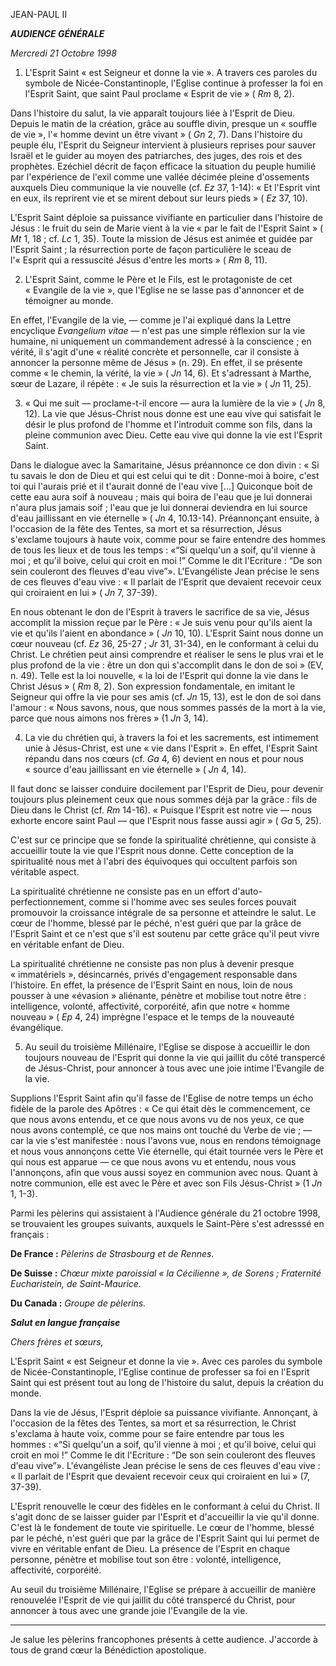 JEAN-PAUL II

***AUDIENCE GÉNÉRALE***

*Mercredi 21 Octobre 1998*

1. L'Esprit Saint « est Seigneur et donne la vie ». A travers ces paroles du symbole de Nicée-Constantinople, l'Eglise continue à professer la foi en l'Esprit Saint, que saint Paul proclame « Esprit de vie » ( *Rm* 8, 2).

Dans l'histoire du salut, la vie apparaît toujours liée à l'Esprit de Dieu. Depuis le matin de la création, grâce au souffle divin, presque un « souffle de vie », l'« homme devint un être vivant » ( *Gn* 2, 7). Dans l'histoire du peuple élu, l'Esprit du Seigneur intervient à plusieurs reprises pour sauver Israël et le guider au moyen des patriarches, des juges, des rois et des prophètes. Ezéchiel décrit de façon efficace la situation du peuple humilié par l'expérience de l'exil comme une vallée décimée pleine d'ossements auxquels Dieu communique la vie nouvelle (cf. *Ez* 37, 1-14): « Et l'Esprit vint en eux, ils reprirent vie et se mirent debout sur leurs pieds » ( *Ez* 37, 10).

L'Esprit Saint déploie sa puissance vivifiante en particulier dans l'histoire de Jésus : le fruit du sein de Marie vient à la vie « par le fait de l'Esprit Saint » ( *Mt* 1, 18 ; cf. *Lc* 1, 35). Toute la mission de Jésus est animée et guidée par l'Esprit Saint ; la résurrection porte de façon particulière le sceau de l'« Esprit qui a ressuscité Jésus d'entre les morts » ( *Rm* 8, 11).

2. L'Esprit Saint, comme le Père et le Fils, est le protagoniste de cet « Evangile de la vie », que l'Eglise ne se lasse pas d'annoncer et de témoigner au monde.

En effet, l'Evangile de la vie, — comme je l'ai expliqué dans la Lettre encyclique *Evangelium vitae* — n'est pas une simple réflexion sur la vie humaine, ni uniquement un commandement adressé à la conscience ; en vérité, il s'agit d'une « réalité concrète et personnelle, car il consiste à annoncer la personne même de Jésus » (n. 29). En effet, il se présente comme « le chemin, la vérité, la vie » ( *Jn* 14, 6). Et s'adressant à Marthe, sœur de Lazare, il répète : « Je suis la résurrection et la vie » ( *Jn* 11, 25).

3. « Qui me suit — proclame-t-il encore — aura la lumière de la vie » ( *Jn* 8, 12). La vie que Jésus-Christ nous donne est une eau vive qui satisfait le désir le plus profond de l'homme et l'introduit comme son fils, dans la pleine communion avec Dieu. Cette eau vive qui donne la vie est l'Esprit Saint.

Dans le dialogue avec la Samaritaine, Jésus préannonce ce don divin : « Si tu savais le don de Dieu et qui est celui qui te dit : Donne-moi à boire, c'est toi qui l'aurais prié et il t'aurait donné de l'eau vive [...] Quiconque boit de cette eau aura soif à nouveau ; mais qui boira de l'eau que je lui donnerai n'aura plus jamais soif ; l'eau que je lui donnerai deviendra en lui source d'eau jaillissant en vie éternelle » ( *Jn* 4, 10.13-14). Préannonçant ensuite, à l'occasion de la fête des Tentes, sa mort et sa résurrection, Jésus s'exclame toujours à haute voix, comme pour se faire entendre des hommes de tous les lieux et de tous les temps : «“Si quelqu'un a soif, qu'il vienne à moi ; et qu'il boive, celui qui croit en moi !” Comme le dit l'Ecriture : “De son sein couleront des fleuves d'eau vive”». L'Evangéliste Jean précise le sens de ces fleuves d'eau vive : « Il parlait de l'Esprit que devaient recevoir ceux qui croiraient en lui » ( *Jn* 7, 37-39).

En nous obtenant le don de l'Esprit à travers le sacrifice de sa vie, Jésus accomplit la mission reçue par le Père : « Je suis venu pour qu'ils aient la vie et qu'ils l'aient en abondance » ( *Jn* 10, 10). L'Esprit Saint nous donne un cœur nouveau (cf. *Ez* 36, 25-27 ; *Jr* 31, 31-34), en le conformant à celui du Christ. Le chrétien peut ainsi comprendre et réaliser le sens le plus vrai et le plus profond de la vie : être un don qui s'accomplit dans le don de soi » (EV, n. 49). Telle est la loi nouvelle, « la loi de l'Esprit qui donne la vie dans le Christ Jésus » ( *Rm* 8, 2). Son expression fondamentale, en imitant le Seigneur qui offre la vie pour ses amis (cf. *Jn* 15, 13), est le don de soi dans l'amour : « Nous savons, nous, que nous sommes passés de la mort à la vie, parce que nous aimons nos frères » (1 *Jn* 3, 14).

4. La vie du chrétien qui, à travers la foi et les sacrements, est intimement unie à Jésus-Christ, est une « vie dans l'Esprit ». En effet, l'Esprit Saint répandu dans nos cœurs (cf. *Ga* 4, 6) devient en nous et pour nous « source d'eau jaillissant en vie éternelle » ( *Jn* 4, 14).

Il faut donc se laisser conduire docilement par l'Esprit de Dieu, pour devenir toujours plus pleinement ceux que nous sommes déjà par la grâce : fils de Dieu dans le Christ (cf. *Rm* 14-16). « Puisque l'Esprit est notre vie — nous exhorte encore saint Paul — que l'Esprit nous fasse aussi agir » ( *Ga* 5, 25).

C'est sur ce principe que se fonde la spiritualité chrétienne, qui consiste à accueillir toute la vie que l'Esprit nous donne. Cette conception de la spiritualité nous met à l'abri des équivoques qui occultent parfois son véritable aspect.

La spiritualité chrétienne ne consiste pas en un effort d'auto-perfectionnement, comme si l'homme avec ses seules forces pouvait promouvoir la croissance intégrale de sa personne et atteindre le salut. Le cœur de l'homme, blessé par le péché, n'est guéri que par la grâce de l'Esprit Saint et ce n'est que s'il est soutenu par cette grâce qu'il peut vivre en véritable enfant de Dieu.

La spiritualité chrétienne ne consiste pas non plus à devenir presque « immatériels », désincarnés, privés d'engagement responsable dans l'histoire. En effet, la présence de l'Esprit Saint en nous, loin de nous pousser à une «évasion » aliénante, pénètre et mobilise tout notre être : intelligence, volonté, affectivité, corporéité, afin que notre « homme nouveau » ( *Ep* 4, 24) imprègne l'espace et le temps de la nouveauté évangélique.

5. Au seuil du troisième Millénaire, l'Eglise se dispose à accueillir le don toujours nouveau de l'Esprit qui donne la vie qui jaillit du côté transpercé de Jésus-Christ, pour annoncer à tous avec une joie intime l'Evangile de la vie.

Supplions l'Esprit Saint afin qu'il fasse de l'Eglise de notre temps un écho fidèle de la parole des Apôtres : « Ce qui était dès le commencement, ce que nous avons entendu, et ce que nous avons vu de nos yeux, ce que nous avons contemplé, ce que nos mains ont touché du Verbe de vie ; — car la vie s'est manifestée : nous l'avons vue, nous en rendons témoignage et nous vous annonçons cette Vie éternelle, qui était tournée vers le Père et qui nous est apparue — ce que nous avons vu et entendu, nous vous l'annonçons, afin que vous aussi soyez en communion avec nous. Quant à notre communion, elle est avec le Père et avec son Fils Jésus-Christ » (1 *Jn* 1, 1-3).

Parmi les pèlerins qui assistaient à l'Audience générale du 21 octobre 1998, se trouvaient les groupes suivants, auxquels le Saint-Père s'est adresssé en français :

**De France :** *Pèlerins de Strasbourg et de Rennes.*

**De Suisse :** *Chœur mixte paroissial « la Cécilienne », de Sorens ; Fraternité Eucharistein, de Saint-Maurice.*

**Du Canada :** *Groupe de pèlerins.*

***Salut en langue française***

*Chers frères et sœurs,*

L'Esprit Saint « est Seigneur et donne la vie ». Avec ces paroles du symbole de Nicée-Constantinople, l'Eglise continue de professer sa foi en l'Esprit Saint qui est présent tout au long de l'histoire du salut, depuis la création du monde.

Dans la vie de Jésus, l'Esprit déploie sa puissance vivifiante. Annonçant, à l'occasion de la fêtes des Tentes, sa mort et sa résurrection, le Christ s'exclama à haute voix, comme pour se faire entendre par tous les hommes : «“Si quelqu'un a soif, qu'il vienne à moi ; et qu'il boive, celui qui croit en moi !” Comme le dit l'Ecriture : “De son sein couleront des fleuves d'eau vive”». L'évangéliste Jean précise le sens de ces fleuves d'eau vive : « Il parlait de l'Esprit que devaient recevoir ceux qui croiraient en lui » (7, 37-39).

L'Esprit renouvelle le cœur des fidèles en le conformant à celui du Christ. Il s'agit donc de se laisser guider par l'Esprit et d'accueillir la vie qu'il donne. C'est là le fondement de toute vie spirituelle. Le cœur de l'homme, blessé par le péché, n'est guéri que par la grâce de l'Esprit Saint qui lui permet de vivre en véritable enfant de Dieu. La présence de l'Esprit en chaque personne, pénètre et mobilise tout son être : volonté, intelligence, affectivité, corporéité.

Au seuil du troisième Millénaire, l'Eglise se prépare à accueillir de manière renouvelée l'Esprit de vie qui jaillit du côté transpercé du Christ, pour annoncer à tous avec une grande joie l'Evangile de la vie.

* * *

Je salue les pèlerins francophones présents à cette audience. J'accorde à tous de grand cœur la Bénédiction apostolique.